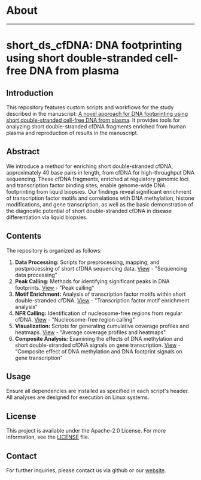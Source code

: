 # About 
---
# short_ds_cfDNA: DNA footprinting using short double-stranded cell-free DNA from plasma

## Introduction
This repository features custom scripts and workflows for the study described in the manuscript: [A novel approach for DNA footprinting using short double-stranded cell-free DNA from plasma](https://www.biorxiv.org/content/10.1101/2024.02.09.579588v1.full). It provides tools for analyzing short double-stranded cfDNA fragments enriched from human plasma and reproduction of results in the manuscript.

## Abstract
We introduce a method for enriching short double-stranded cfDNA, approximately 40 base pairs in length, from cfDNA for high-throughput DNA sequencing. These cfDNA fragments, enriched at regulatory genomic loci and transcription factor binding sites, enable genome-wide DNA footprinting from liquid biopsies. Our findings reveal significant enrichment of transcription factor motifs and correlations with DNA methylation, histone modifications, and gene transcription, as well as the basic demonstration of the diagnostic potential of short double-stranded cfDNA in disease differentiation via liquid biopsies.

## Contents
The repository is organized as follows:
1. **Data Processing:** Scripts for preprocessing, mapping, and postprocessing of short cfDNA sequencing data. [View](https://github.com/janmueller17/short_ds_cfDNA/tree/main/map_and_process) - "Sequencing data processing"
2. **Peak Calling:** Methods for identifying significant peaks in DNA footprints. [View](https://github.com/janmueller17/short_ds_cfDNA/tree/main/peak_calling) - "Peak calling"
3. **Motif Enrichment:** Analysis of transcription factor motifs within short double-stranded cfDNA. [View](https://github.com/janmueller17/short_ds_cfDNA/tree/main/transcription_factor_motif_analyses) - "Transcription factor motif enrichment analysis"
4. **NFR Calling:** Identification of nucleosome-free regions from regular cfDNA. [View](https://github.com/janmueller17/short_ds_cfDNA/tree/main/nucleosome_free_regions) - "Nucleosome-free region calling"
5. **Visualization:** Scripts for generating cumulative coverage profiles and heatmaps. [View](https://github.com/janmueller17/short_ds_cfDNA/tree/main/average_coverage_analyses) - "Average coverage profiles and heatmaps"
6. **Composite Analysis:** Examining the effects of DNA methylation and short double-stranded cfDNA signals on gene transcription. [View](https://github.com/janmueller17/short_ds_cfDNA/tree/main/composite_effects_short_methyl) - "Composite effect of DNA methylation and DNA footprint signals on gene transcription"

## Usage
Ensure all dependencies are installed as specified in each script's header. All analyses are designed for execution on Linux systems.

## License
This project is available under the Apache-2.0 License. For more information, see the [LICENSE](./LICENSE) file.

## Contact
For further inquiries, please contact us via github or our [website](https://www.igb.fraunhofer.de/en/research/in-vitro-diagnostics.html).

